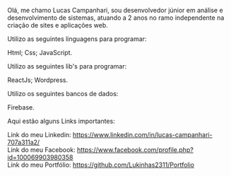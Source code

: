 Olá, me chamo Lucas Campanhari, sou desenvolvedor júnior em análise e desenvolvimento de sistemas, atuando a 2 anos no ramo independente na criação de sites e aplicações web. 

Utilizo as seguintes linguagens para programar:

Html;
Css;
JavaScript.

Utilizo as seguintes lib's para programar:

ReactJs;
Wordpress.

Utilizo os seguintes bancos de dados:

Firebase.



Aqui estão alguns Links importantes:

Link do meu Linkedin: https://www.linkedin.com/in/lucas-campanhari-707a311a2/ <br>
Link do meu Facebook: https://www.facebook.com/profile.php?id=100069903980358 <br>
Link do meu Portfólio: https://github.com/Lukinhas2311/Portfolio
